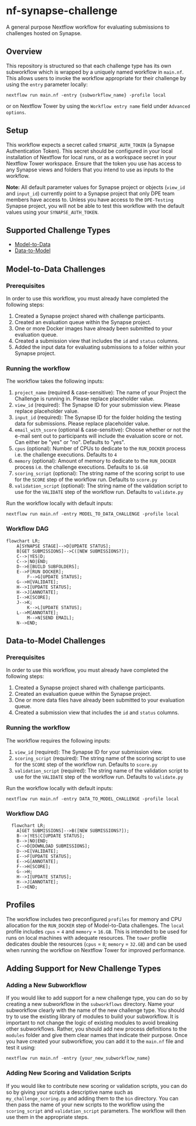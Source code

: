 # nf-synapse-challenge

A general purpose Nextflow workflow for evaluating submissions to challenges hosted on Synapse.

## Overview

This repository is structured so that each challenge type has its own subworkflow which is wrapped by a uniquely named workflow in `main.nf`. This allows users to invoke the workflow appropriate for their challenge by using the `entry` parameter locally:
```
nextflow run main.nf -entry {subworkflow_name} -profile local
```
or on Nextflow Tower by using the `Workflow entry name` field under `Advanced options`.

## Setup

This workflow expects a secret called `SYNAPSE_AUTH_TOKEN` (a Synapse Authentication Token). This secret should be configured in your local installation of Nextflow for local runs, or as a workspace secret in your Nextflow Tower workspace. Ensure that the token you use has access to any Synapse views and folders that you intend to use as inputs to the workflow.

**Note:** All default parameter values for Synapse project or objects (`view_id` and `input_id`) currently point to a Synapse project that only DPE team members have access to. Unless you have access to the `DPE-Testing` Synapse project, you will not be able to test this workflow with the default values using your `SYNAPSE_AUTH_TOKEN`.

## Supported Challenge Types

- [Model-to-Data](#model-to-data-challenges)
- [Data-to-Model](#data-to-model-challenges)

## Model-to-Data Challenges

### Prerequisites

In order to use this workflow, you must already have completed the following steps:

1. Created a Synapse project shared with challenge participants.
2. Created an evaluation queue within the Synapse project.
3. One or more Docker images have already been submitted to your evaluation queue.
4. Created a submission view that includes the `id` and `status` columns.
5. Added the input data for evaluating submissions to a folder within your Synapse project.

### Running the workflow

The workflow takes the following inputs:

1. `project_name` (required & case-sensitive): The name of your Project the Challenge is running in. Please replace placeholder value.
2. `view_id` (required): The Synapse ID for your submission view. Please replace placeholder value.
3. `input_id` (required): The Synapse ID for the folder holding the testing data for submissions. Please replace placeholder value.
4. `email_with_score` (optional & case-sensitive): Choose whether or not the e-mail sent out to participants will include the evaluation score or not. Can either be "yes" or "no". Defaults to "yes".
5. `cpus` (optional): Number of CPUs to dedicate to the `RUN_DOCKER` process i.e. the challenge executions. Defaults to `4`
6. `memory` (optional): Amount of memory to dedicate to the `RUN_DOCKER` process i.e. the challenge executions. Defaults to `16.GB`
7. `scoring_script` (optional): The string name of the scoring script to use for the `SCORE` step of the workflow run. Defaults to `score.py`
8. `validation_script` (optional): The string name of the validation script to use for the `VALIDATE` step of the workflow run. Defaults to `validate.py`

Run the workflow locally with default inputs:
```
nextflow run main.nf -entry MODEL_TO_DATA_CHALLENGE -profile local
```

### Workflow DAG

```mermaid
flowchart LR;
    A[SYNAPSE STAGE]-->D[UPDATE STATUS];
    B[GET SUBMISSIONS]-->C([NEW SUBMISSIONS?]);
    C-->|YES|D;
    C-->|NO|END;
    D-->E[BUILD SUBFOLDERS];
    E-->F[RUN DOCKER];
		F-->G[UPDATE STATUS];
    G-->H[VALIDATE];
    H-->I[UPDATE STATUS];
    H-->J[ANNOTATE];
    I-->K[SCORE];
    J-->K;
		K-->L[UPDATE STATUS];
    L-->M[ANNOTATE];
		M-->N[SEND EMAIL];
    N-->END;
```


## Data-to-Model Challenges

### Prerequisites

In order to use this workflow, you must already have completed the following steps:

1. Created a Synapse project shared with challenge participants.
2. Created an evaluation queue within the Synapse project.
3. One or more data files have already been submitted to your evaluation queue.
4. Created a submission view that includes the `id` and `status` columns.

### Running the workflow

The workflow requires the following inputs:

1. `view_id` (required): The Synapse ID for your submission view.
2. `scoring_script` (required): The string name of the scoring script to use for the `SCORE` step of the workflow run. Defaults to `score.py`
3. `validation_script` (required): The string name of the validation script to use for the `VALIDATE` step of the workflow run. Defaults to `validate.py`

Run the workflow locally with default inputs:
```
nextflow run main.nf -entry DATA_TO_MODEL_CHALLENGE -profile local
```

### Workflow DAG

```mermaid
  flowchart LR;
    A[GET SUBMISSIONS]-->B([NEW SUBMISSIONS?]);
    B-->|YES|C[UPDATE STATUS];
    B-->|NO|END;
    C-->D[DOWNLOAD SUBMISSIONS];
    D-->E[VALIDATE];
    E-->F[UPDATE STATUS];
    E-->G[ANNOTATE];
    F-->H[SCORE];
    G-->H;
    H-->I[UPDATE STATUS];
    H-->J[ANNOTATE];
    I-->END;
```

## Profiles

The workflow includes two preconfigured `profiles` for memory and CPU allocation for the `RUN_DOCKER` step of Model-to-Data challenges. The `local` profile includes `cpus` = `4` and `memory` = `16.GB`. This is intended to be used for runs on local machines with adequate resources. The `tower` profile dedicates double the resources (`cpus` = `8`; `memory` = `32.GB`) and can be used when running the workflow on Nextflow Tower for improved performance.

## Adding Support for New Challenge Types

### Adding a New Subworkflow

If you would like to add support for a new challenge type, you can do so by creating a new subworkflow in the `subworkflows` directory. Name your subworkflow clearly with the name of the new challenge type. You should try to use the existing library of modules to build your subworkflow. It is important to not change the logic of existing modules to avoid breaking other subworkflows. Rather, you should add new process definitions to the `modules` folder and give them clear names that indicate their purpose. Once you have created your subworkflow, you can add it to the `main.nf` file and test it using:
```
nextflow run main.nf -entry {your_new_subworkflow_name}
```

### Adding New Scoring and Validation Scripts

If you would like to contribute new scoring or validation scripts, you can do so by giving your scripts a descriptive name such as `my_challenge_scoring.py` and adding them to the `bin` directory. You can then pass the name of your new scripts to the workflow using the `scoring_script` and `validation_script` parameters. The workflow will then use them in the appropriate steps.
